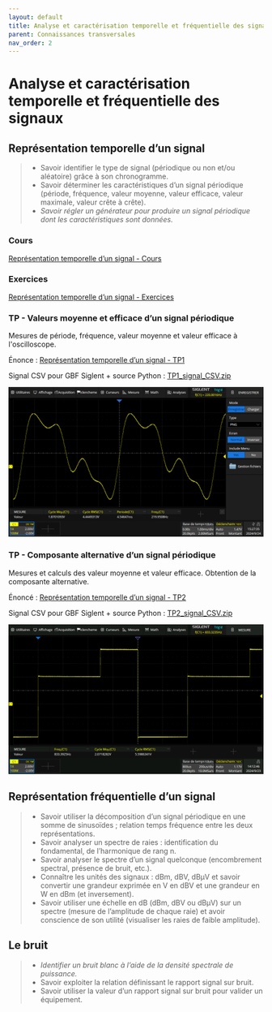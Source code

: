 ```yaml
---
layout: default
title: Analyse et caractérisation temporelle et fréquentielle des signaux
parent: Connaissances transversales
nav_order: 2
---
```




# Analyse et caractérisation temporelle et fréquentielle des signaux

## Représentation temporelle d’un signal

> - Savoir identifier le type de signal (périodique ou non et/ou aléatoire) grâce à son chronogramme.
> - Savoir déterminer les caractéristiques d’un signal périodique (période, fréquence, valeur moyenne, valeur efficace, valeur maximale, valeur crête à crête).
> - *Savoir régler un générateur pour produire un signal périodique dont les caractéristiques sont données.*

### Cours

[Représentation temporelle d’un signal - Cours](/cours/representation-temporelle-signaux/bts-ciel_representation-temporelle-signaux_cours.pdf)

### Exercices

[Représentation temporelle d’un signal - Exercices](/cours/representation-temporelle-signaux/bts-ciel_representation-temporelle-signaux_exercices.pdf)

### TP - Valeurs moyenne et efficace d’un signal périodique

Mesures de période, fréquence, valeur moyenne et valeur efficace à l'oscilloscope.

Énonce : [Représentation temporelle d’un signal - TP1](/cours/representation-temporelle-signaux/bts-ciel_representation-temporelle-signaux_TP1.pdf)

Signal CSV pour GBF Siglent + source Python  : [TP1_signal_CSV.zip](/cours/representation-temporelle-signaux/TP1_signal_CSV.zip)

![](/cours/representation-temporelle-signaux/TP1_scope.png)

### TP - Composante alternative d’un signal périodique

Mesures et calculs des valeur moyenne et valeur efficace. Obtention de la composante alternative.

Énoncé : [Représentation temporelle d’un signal - TP2](/cours/representation-temporelle-signaux/bts-ciel_representation-temporelle-signaux_TP2.pdf)

Signal CSV pour GBF Siglent + source Python  : [TP2_signal_CSV.zip](/cours/representation-temporelle-signaux/TP2_signal_CSV.zip)

![](/cours/representation-temporelle-signaux/TP2_scope.png)

## Représentation fréquentielle d’un signal

> - Savoir utiliser la décomposition d’un signal périodique en une somme de sinusoïdes ; relation temps fréquence entre les deux représentations.
> - Savoir analyser un spectre de raies : identification du fondamental, de l’harmonique de rang n.
> - Savoir analyser le spectre d’un signal quelconque (encombrement spectral, présence de bruit, etc.).
> - Connaître les unités des signaux : dBm, dBV, dBµV et savoir convertir une grandeur exprimée en V en dBV et une grandeur en W en dBm (et inversement).
> - Savoir utiliser une échelle en dB (dBm, dBV ou dBµV) sur un spectre (mesure de l’amplitude de chaque raie) et avoir conscience de son utilité (visualiser les raies de faible amplitude).




## Le bruit

> - *Identifier un bruit blanc à l’aide de la densité spectrale de puissance.*
> - Savoir exploiter la relation définissant le rapport signal sur bruit.
> - Savoir utiliser la valeur d’un rapport signal sur bruit pour valider un équipement.